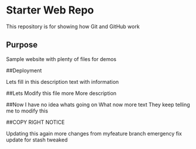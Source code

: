 # Starter Web Repo

This repository is for showing how Git and GitHub work

## Purpose

Sample website with plenty of files for demos

##Deployment

Lets fill in this description text with information

##Lets Modify this file more
More description

##Now I have no idea whats going on
What now
more text
They keep telling me to modify this

##COPY RIGHT NOTICE

Updating this again
more changes from myfeature branch
emergency fix
update for stash
tweaked
